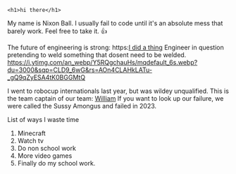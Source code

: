	<h1>hi there</h1>

 My name is Nixon Ball. I usually fail to code until it's an absolute mess that barely work. Feel free to take it. :+1:

 The future of engineering is strong: https:[I did a thing](//www.youtube.com/@Ididathing)
 Engineer in question pretending to weld something that dosent need to be welded.
 https://i.ytimg.com/an_webp/Y5RQgchauHs/mqdefault_6s.webp?du=3000&sqp=CLD9_6wG&rs=AOn4CLAHkLATu-_gQ9qZyESA4tK0BGGMtQ


 I went to robocup internationals last year, but was wildey unqualified. This is the team captain of our team: [William](https://github.com/ahyesthething)
 If you want to look up our failure, we were called the Sussy Amongus and failed in 2023.

 List of ways I waste time
 1. Minecraft
 2. Watch tv
 3. Do non school work
 4. More video games
 5. Finally do my school work.

